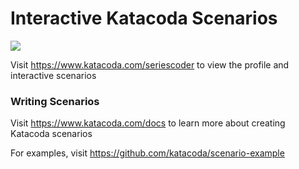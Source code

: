 # Interactive Katacoda Scenarios

[![](http://shields.katacoda.com/katacoda/seriescoder/count.svg)](https://www.katacoda.com/seriescoder "Get your profile on Katacoda.com")

Visit https://www.katacoda.com/seriescoder to view the profile and interactive scenarios

### Writing Scenarios
Visit https://www.katacoda.com/docs to learn more about creating Katacoda scenarios

For examples, visit https://github.com/katacoda/scenario-example

